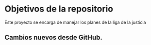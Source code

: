# Objetivos de la repositorio

Este proyecto se encarga de manejar los planes de la liga de la justicia

## Cambios nuevos desde GitHub.
